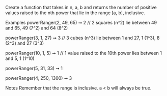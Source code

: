 Create a function that takes in n, a, b and returns the number of positive values raised to the nth power that lie in the range [a, b], inclusive.

Examples
powerRanger(2, 49, 65) ➞ 2
// 2 squares (n^2) lie between 49 and 65, 49 (7^2) and 64 (8^2)

powerRanger(3, 1, 27) ➞ 3
// 3 cubes (n^3) lie between 1 and 27, 1 (1^3), 8 (2^3) and 27 (3^3)

powerRanger(10, 1, 5) ➞ 1
// 1 value raised to the 10th power lies between 1 and 5, 1 (1^10)

powerRanger(5, 31, 33) ➞ 1

powerRanger(4, 250, 1300) ➞ 3

Notes
Remember that the range is inclusive.
a < b will always be true.